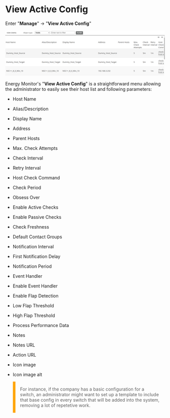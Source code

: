 # View Active Config


Enter "**Manage**" -> "**View Active Config**" 

![Templates](/media/05_00_21_01_View_Active_Config.png)

Energy Monitor's "**View Active Config**" is a straightforward menu allowing the administrator to easily see their host list and following parameters:

- Host Name

- Alias/Description

- Display Name

- Address

- Parent Hosts

- Max. Check Attempts

- Check Interval

- Retry Interval

- Host Check Command

- Check Period

- Obsess Over

- Enable Active Checks

- Enable Passive Checks

- Check Freshness

- Default Contact Groups

- Notification Interval

- First Notification Delay

- Notification Period

- Event Handler

- Enable Event Handler

- Enable Flap Detection

- Low Flap Threshold

- High Flap Threshold

- Process Performance Data

- Notes

- Notes URL

- Action URL

- Icon image

- Icon image alt

<blockquote style="border-left: 8px solid orange; padding: 15px;"> 
For instance, if the company has a basic configuration for a switch, an administrator might want to set up a template to include that base config in every switch that will be added into the system, removing a lot of repetetive work. 
</blockquote>


